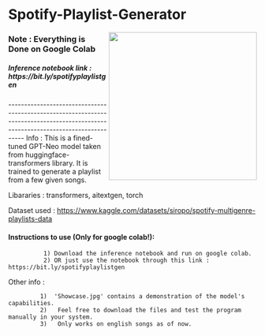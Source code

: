 # Spotify-Playlist-Generator

<img align="right" width="300" src="https://storage.googleapis.com/pr-newsroom-wp/1/2018/11/Spotify_Logo_CMYK_Green.png">

<h3>Note : Everything is Done on Google Colab </h3>
<h5>Inference notebook link : https://bit.ly/spotifyplaylistgen </h5>
---------------------------------------------------------------------------------------------------------------------------------
Info : This is a fined-tuned GPT-Neo model taken from huggingface-transformers library. It is trained to generate a playlist from a few given songs.

Libararies : transformers, aitextgen, torch 
 
Dataset used : https://www.kaggle.com/datasets/siropo/spotify-multigenre-playlists-data

<h4>Instructions to use (Only for google colab!):</h4>

              1) Download the inference notebook and run on google colab.
              2) OR just use the notebook through this link : https://bit.ly/spotifyplaylistgen
Other info : 

             1)  'Showcase.jpg' contains a demonstration of the model's capabilities. 
             2)   Feel free to download the files and test the program manually in your system.
             3)   Only works on english songs as of now.
